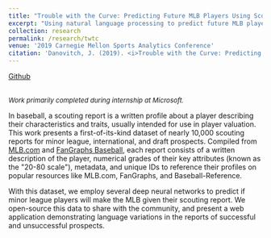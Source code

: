 ```yaml
---
title: "Trouble with the Curve: Predicting Future MLB Players Using Scouting Reports"
excerpt: "Using natural language processing to predict future MLB players."
collection: research
permalink: /research/twtc
venue: '2019 Carnegie Mellon Sports Analytics Conference'
citation: 'Danovitch, J. (2019). <i>Trouble with the Curve: Predicting Future MLB Players Using Scouting Reports</i>. 2019 Carnegie Mellon Sports Analytics Conference, Pittsburgh, USA.'
---
```


<a href="https://github.com/jacobdanovitch/Trouble-With-The-Curve/">Github</a>

<br/> <i style='font-size: small'>Work primarily completed during internship at Microsoft.</i>

In baseball, a scouting report is a written profile about a player describing their characteristics and traits, usually intended for use in player valuation. This work presents a first-of-its-kind dataset of nearly 10,000 scouting reports for minor league, international, and draft prospects. Compiled from [MLB.com](http://m.mlb.com/prospects/2019) and [FanGraphs Baseball](https://www.fangraphs.com), each report consists of a written description of the player, numerical grades of their key attributes (known as the "20-80 scale"), metadata, and unique IDs to reference their profiles on popular resources like MLB.com, FanGraphs, and Baseball-Reference. 

With this dataset, we employ several deep neural networks to predict if minor league players will make the MLB given their scouting report. We open-source this data to share with the community, and present a web application demonstrating language variations in the reports of successful and unsuccessful prospects.